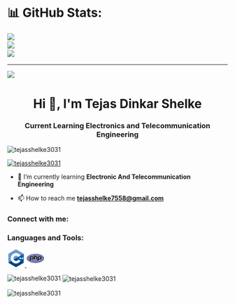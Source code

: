 # 📊 GitHub Stats:
![](https://github-readme-stats.vercel.app/api?username=TejasShelke3031&theme=dark&hide_border=false&include_all_commits=false&count_private=false)<br/>
![](https://github-readme-streak-stats.herokuapp.com/?user=TejasShelke3031&theme=dark&hide_border=false)<br/>
![](https://github-readme-stats.vercel.app/api/top-langs/?username=TejasShelke3031&theme=dark&hide_border=false&include_all_commits=false&count_private=false&layout=compact)

---
[![](https://visitcount.itsvg.in/api?id=TejasShelke3031&icon=0&color=0)](https://visitcount.itsvg.in)

<!-- Proudly created with GPRM ( https://gprm.itsvg.in ) -->
<h1 align="center">Hi 👋, I'm Tejas Dinkar Shelke</h1>
<h3 align="center">Current Learning Electronics and Telecommunication Engineering</h3>

<p align="left"> <img src="https://komarev.com/ghpvc/?username=tejasshelke3031&label=Profile%20views&color=0e75b6&style=flat" alt="tejasshelke3031" /> </p>

<p align="left"> <a href="https://github.com/ryo-ma/github-profile-trophy"><img src="https://github-profile-trophy.vercel.app/?username=tejasshelke3031" alt="tejasshelke3031" /></a> </p>

- 🌱 I’m currently learning **Electronic And Telecommunication Engineering**

- 📫 How to reach me **tejasshelke7558@gmail.com**

<h3 align="left">Connect with me:</h3>
<p align="left">
</p>

<h3 align="left">Languages and Tools:</h3>
<p align="left"> <a href="https://www.w3schools.com/cpp/" target="_blank" rel="noreferrer"> <img src="https://raw.githubusercontent.com/devicons/devicon/master/icons/cplusplus/cplusplus-original.svg" alt="cplusplus" width="40" height="40"/> </a> <a href="https://www.php.net" target="_blank" rel="noreferrer"> <img src="https://raw.githubusercontent.com/devicons/devicon/master/icons/php/php-original.svg" alt="php" width="40" height="40"/> </a> </p>

<p><img align="left" src="https://github-readme-stats.vercel.app/api/top-langs?username=tejasshelke3031&show_icons=true&locale=en&layout=compact" alt="tejasshelke3031" /></p>

<p>&nbsp;<img align="center" src="https://github-readme-stats.vercel.app/api?username=tejasshelke3031&show_icons=true&locale=en" alt="tejasshelke3031" /></p>

<p><img align="center" src="https://github-readme-streak-stats.herokuapp.com/?user=tejasshelke3031&" alt="tejasshelke3031" /></p>
